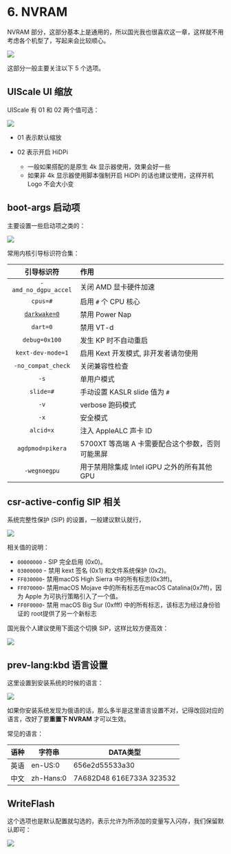 # 6. NVRAM

NVRAM 部分，这部分基本上是通用的，所以国光我也很喜欢这一章，这样就不用考虑各个机型了，写起来会比较顺心。

![](https://image.3001.net/images/20210921/16321868668123.png)  



这部分一般主要关注以下 5 个选项。

## UIScale UI 缩放

UIScale 有 01 和 02 两个值可选：

![](https://image.3001.net/images/20210921/16321540437078.png) 

- 01 表示默认缩放

- 02 表示开启 HiDPi
  - 一般如果搭配的是原生 4k 显示器使用，效果会好一些
  - 如果非 4k 显示器使用脚本强制开启 HiDPi 的话也建议使用，这样开机 Logo 不会大小变

## boot-args 启动项

主要设置一些启动项之类的：

![](https://image.3001.net/images/20210921/16321541684627.png) 

常用内核引导标识符合集：

|                          引导标识符                          | 作用                                             |
| :----------------------------------------------------------: | :----------------------------------------------- |
|                     `-amd_no_dgpu_accel`                     | 关闭 AMD 显卡硬件加速                            |
|                           `cpus=#`                           | 启用 `#` 个 CPU 核心                             |
| [`darkwake=0`](http://www.yekki.me/power-nap-and-darkwake-argument/) | 禁用 Power Nap                                   |
|                           `dart=0`                           | 禁用 VT-d                                        |
|                        `debug=0x100`                         | 发生 KP 时不自动重启                             |
|                      `kext-dev-mode=1`                       | 启用 Kext 开发模式, 非开发者请勿使用             |
|                      `-no_compat_check`                      | 关闭兼容性检查                                   |
|                             `-s`                             | 单用户模式                                       |
|                          `slide=#`                           | 手动设置 KASLR slide 值为 `#`                    |
|                             `-v`                             | verbose 跑码模式                                 |
|                             `-x`                             | 安全模式                                         |
|                          `alcid=x`                           | 注入 AppleALC 声卡 ID                            |
|                       `agdpmod=pikera`                       | 5700XT 等高端 A 卡需要配合这个参数，否则可能黑屏 |
|                         `-wegnoegpu`                         | 用于禁用除集成 Intel iGPU 之外的所有其他 GPU     |

## **csr-active-config** SIP 相关

系统完整性保护 (SIP) 的设置，一般建议默认就行，

![](https://image.3001.net/images/20210921/16321545753177.png) 

相关值的说明：

- `00000000` - SIP 完全启用 (0x0)。
- `03000000` - 禁用 kext 签名 (0x1) 和文件系统保护 (0x2)。
- `FF030000`- 禁用macOS High Sierra 中的所有标志(0x3ff)。
- `FF070000`- 禁用macOS Mojave 中的所有标志在macOS Catalina(0x7ff)，因为 Apple 为可执行策略引入了一个值。
- `FF0F0000`- 禁用 macOS Big Sur (0xfff) 中的所有标志，该标志为经过身份验证的 root提供了另一个新标志 

国光我个人建议使用下面这个切换 SIP，这样比较方便高效：

![](https://image.3001.net/images/20210921/16321547057044.png)  

## prev-lang:kbd 语言设置

这里设置到安装系统的时候的语言：

![](https://image.3001.net/images/20210921/16321547596494.png) 

如果你安装系统发现为俄语的话，那么多半是这里语言设置不对，记得改回对应的语言，改好了要**重置下 NVRAM** 才可以生效。

常见的语言：

| 语种 | 字符串    | DATA类型                 |
| ---- | --------- | ------------------------ |
| 英语 | en-US:0   | 656e2d55533a30           |
| 中文 | zh-Hans:0 | 7A682D48 616E733A 323532 |

## WriteFlash

这个选项也是默认配置就勾选的，表示允许为所添加的变量写入闪存，我们保留默认即可：

![](https://image.3001.net/images/20210921/16321869266370.png) 

